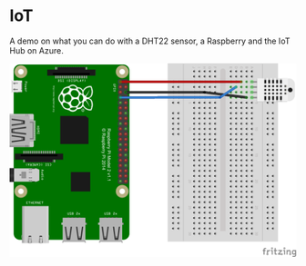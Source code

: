 IoT
===

A demo on what you can do with a DHT22 sensor, a Raspberry and the IoT Hub on Azure.

![DHT22 Schema](Resources/DHT22Sketch_bb.png)
